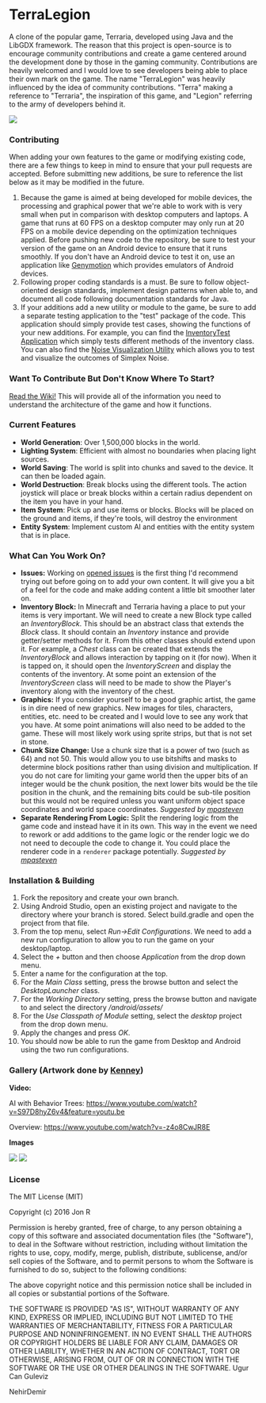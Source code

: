 # TerraLegion 

A clone of the popular game, Terraria, developed using Java and the LibGDX framework. The reason that this project is open-source is to encourage community contributions and create a game centered around the development done by those in the gaming community. Contributions are heavily welcomed and I would love to see developers being able to place their own mark on the game. The name "TerraLegion" was heavily influenced by the idea of community contributions. "Terra" making a reference to "Terraria", the inspiration of this game, and "Legion" referring to the army of developers behind it.

![](http://image.prntscr.com/image/7493f6f08d274468ba90a5f925d32243.png)

### Contributing
When adding your own features to the game or modifying existing code, there are a few things to keep in mind to ensure that your pull requests are accepted. Before submitting new additions, be sure to reference the list below as it may be modified in the future.

1. Because the game is aimed at being developed for mobile devices, the processing and graphical power that we're able to work with is very small when put in comparison with desktop computers and laptops. A game that runs at 60 FPS on a desktop computer may only run at 20 FPS on a mobile device depending on the optimization techniques applied. Before pushing new code to the repository, be sure to test your version of the game on an Android device to ensure that it runs smoothly. If you don't have an Android device to test it on, use an application like [Genymotion](https://www.genymotion.com/) which provides emulators of Android devices. 
2. Following proper coding standards is a must. Be sure to follow object-oriented design standards, implement design patterns when able to, and document all code following documentation standards for Java.  
3. If your additions add a new utility or module to the game, be sure to add a separate testing application to the "test" package of the code. This application should simply provide test cases, showing the functions of your new additions. For example, you can find the [InventoryTest Application](https://github.com/baseball435/Terraria-Clone/blob/master/core/src/com/jmrapp/terralegion/test/InventoryTest.java) which simply tests different methods of the inventory class. You can also find the [Noise Visualization Utility](https://github.com/baseball435/Terraria-Clone/blob/master/core/src/com/jmrapp/terralegion/test/NoiseVisualizationScreen.java) which allows you to test and visualize the outcomes of Simplex Noise.  

### Want To Contribute But Don't Know Where To Start?
[Read the Wiki!](https://github.com/jmrapp1/TerraLegion/wiki) This will provide all of the information you need to understand the architecture of the game and how it functions.

### Current Features
- **World Generation**: Over 1,500,000 blocks in the world.
- **Lighting System**: Efficient with almost no boundaries when placing light sources.
- **World Saving**: The world is split into chunks and saved to the device. It can then be loaded again.
- **World Destruction**: Break blocks using the different tools. The action joystick will place or break blocks within a certain radius dependent on the item you have in your hand.
- **Item System**: Pick up and use items or blocks. Blocks will be placed on the ground and items, if they're tools, will destroy the environment
- **Entity System**: Implement custom AI and entities with the entity system that is in place.

### What Can You Work On?

- **Issues:** Working on [opened issues](https://github.com/jmrapp1/TerraLegion/issues) is the first thing I'd recommend trying out before going on to add your own content. It will give you a bit of a feel for the code and make adding content a little bit smoother later on.
- **Inventory Block:** In Minecraft and Terraria having a place to put your items is very important. We will need to create a new Block type called an *InventoryBlock*. This should be an abstract class that extends the *Block* class. It should contain an *Inventory* instance and provide getter/setter methods for it. From this other classes should extend upon it. For example, a *Chest* class can be created that extends the *InventoryBlock* and allows interaction by tapping on it (for now). When it is tapped on, it should open the *InventoryScreen* and display the contents of the inventory. At some point an extension of the *InventoryScreen* class will need to be made to show the Player's inventory along with the inventory of the chest.
- **Graphics:** If you consider yourself to be a good graphic artist, the game is in dire need of new graphics. New images for tiles, characters, entities, etc. need to be created and I would love to see any work that you have. At some point animations will also need to be added to the game. These will most likely work using sprite strips, but that is not set in stone. 
- **Chunk Size Change:** Use a chunk size that is a power of two (such as 64) and not 50. This would allow you to use bitshifts and masks to determine block positions rather than using division and multiplication. If you do not care for limiting your game world then the upper bits of an integer would be the chunk position, the next lower bits would be the tile position in the chunk, and the remaining bits could be sub-tile position but this would not be required unless you want uniform object space coordinates and world space coordinates. *Suggested by [mpasteven](https://www.reddit.com/user/mpasteven)*
- **Separate Rendering From Logic:** Split the rendering logic from the game code and instead have it in its own. This way in the event we need to rework or add additions to the game logic or the render logic we do not need to decouple the code to change it. You could place the renderer code in a `renderer` package potentially. *Suggested by [mpasteven](https://www.reddit.com/user/mpasteven)*

### Installation & Building
1. Fork the repository and create your own branch.
2. Using Android Studio, open an existing project and navigate to the directory where your branch is stored. Select build.gradle and open the project from that file.
3. From the top menu, select *Run->Edit Configurations*. We need to add a new run configuration to allow you to run the game on your desktop/laptop.
4. Select the *+* button and then choose *Application* from the drop down menu.
5. Enter a name for the configuration at the top. 
6. For the *Main Class* setting, press the browse button and select the *DesktopLauncher* class.
7. For the *Working Directory* setting, press the browse button and navigate to and select the directory *<your branch>/android/assets/*
8. For the *Use Classpath of Module* setting, select the *desktop* project from the drop down menu.
9. Apply the changes and press *OK*. 
10. You should now be able to run the game from Desktop and Android using the two run configurations.

### Gallery (Artwork done by [Kenney](http://kenney.nl/))
**Video:**

AI with Behavior Trees: https://www.youtube.com/watch?v=S97D8hyZ6v4&feature=youtu.be

Overview: https://www.youtube.com/watch?v=-z4o8CwJR8E

**Images**

![](http://image.prntscr.com/image/7493f6f08d274468ba90a5f925d32243.png)
![](https://cloud.githubusercontent.com/assets/7306503/17390271/5988fdaa-59c0-11e6-9000-9f74783870ce.png)

### License
The MIT License (MIT)

Copyright (c) 2016 Jon R

Permission is hereby granted, free of charge, to any person obtaining a copy
of this software and associated documentation files (the "Software"), to deal
in the Software without restriction, including without limitation the rights
to use, copy, modify, merge, publish, distribute, sublicense, and/or sell
copies of the Software, and to permit persons to whom the Software is
furnished to do so, subject to the following conditions:

The above copyright notice and this permission notice shall be included in all
copies or substantial portions of the Software.

THE SOFTWARE IS PROVIDED "AS IS", WITHOUT WARRANTY OF ANY KIND, EXPRESS OR
IMPLIED, INCLUDING BUT NOT LIMITED TO THE WARRANTIES OF MERCHANTABILITY,
FITNESS FOR A PARTICULAR PURPOSE AND NONINFRINGEMENT. IN NO EVENT SHALL THE
AUTHORS OR COPYRIGHT HOLDERS BE LIABLE FOR ANY CLAIM, DAMAGES OR OTHER
LIABILITY, WHETHER IN AN ACTION OF CONTRACT, TORT OR OTHERWISE, ARISING FROM,
OUT OF OR IN CONNECTION WITH THE SOFTWARE OR THE USE OR OTHER DEALINGS IN THE
SOFTWARE.
Ugur Can Guleviz

NehirDemir
